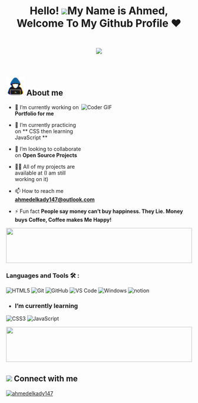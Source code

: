 <h1 align="center">Hello! <img src="https://media.giphy.com/media/hvRJCLFzcasrR4ia7z/giphy.gif" width="28">My Name is Ahmed, Welcome To My Github Profile ♥</h1>
<br/>
<p align="center">
  <a href="https://github.com/DenverCoder1/readme-typing-svg"><img src="https://readme-typing-svg.herokuapp.com/?lines=Front-end%20web%20developer;Always%20learning%20new%20things&font=Fira%20Code&center=true&width=440&height=45&color=f75c7e&vCenter=true&size=22"></a>
</p> 
<br/>

## <picture><img src = "https://github.com/0xAbdulKhalid/0xAbdulKhalid/raw/main/assets/mdImages/about_me.gif" width = 50px></picture> **About me**

<img align="right" src="https://media.giphy.com/media/6heBQSjt2IoA8/giphy.gif" alt="Coder GIF" width="300" height="250">

- 🔭 I’m currently working on **Portfolio for me**

- 🌱 I’m currently practicing on ** CSS then learning JavaScript **

- 👯 I’m looking to collaborate on **Open Source Projects**

- 👨‍💻 All of my projects are available at (I am still working on it)

- 📫 How to reach me **ahmedelkady147@outlook.com**

- ⚡ Fun fact **People say money can’t buy happiness. They Lie. Money buys Coffee, Coffee makes Me Happy!**
<!-- 
<h3> I'm Ahmed Elkady from Egypt. I'm a Front-End Developer. I really enjoy learning Programming languages and frameworks.  I also enjoy Implementing of designs. For This Moment I'm junior web developer and learning increasingly. </h3> -->

<img align="center" src="https://github.com/Govindv7555/Govindv7555/blob/main/49e76e0596857673c5c80c85b84394c1.gif" width= 100% height=95px>

### Languages and Tools 🛠 : 

![HTML5](https://img.shields.io/badge/-HTML5-%23E44D27?style=flat-square&logo=html5&logoColor=ffffff)
![Git](https://img.shields.io/badge/-Git-%23F05032?style=flat-square&logo=git&logoColor=%23ffffff)
![GitHub](https://img.shields.io/badge/-GitHub-181717?style=flat-square&logo=github)
![VS Code](http://img.shields.io/badge/-VS%20Code-007ACC?style=flat-square&logo=visual-studio-code&logoColor=ffffff)
![Windows](http://img.shields.io/badge/-Windows-0078D6?style=flat-square&logo=windows&logoColor=ffffff)
![notion](https://img.shields.io/badge/-notion-fff?style=flat-square&logo=notion&logoColor=000)


- ### I’m currently learning 
![CSS3](https://img.shields.io/badge/-CSS3-%231572B6?style=flat-square&logo=css3)
![JavaScript](https://img.shields.io/badge/-JavaScript-black?style=flat-square&logo=javascript)

<img src="https://github.com/Govindv7555/Govindv7555/blob/main/49e76e0596857673c5c80c85b84394c1.gif" width=100% height=95px>
<h2> <img src='https://raw.githubusercontent.com/ShahriarShafin/ShahriarShafin/main/Assets/handshake.gif' width="80"> Connect with me </h2>
<a href="https://linkedin.com/in/ahmedelkady147/" target="_blank"><img align="center" src="https://raw.githubusercontent.com/rahuldkjain/github-profile-readme-generator/master/src/images/icons/Social/linked-in-alt.svg" alt="ahmedelkady147" height="30" width="40" /></a>




